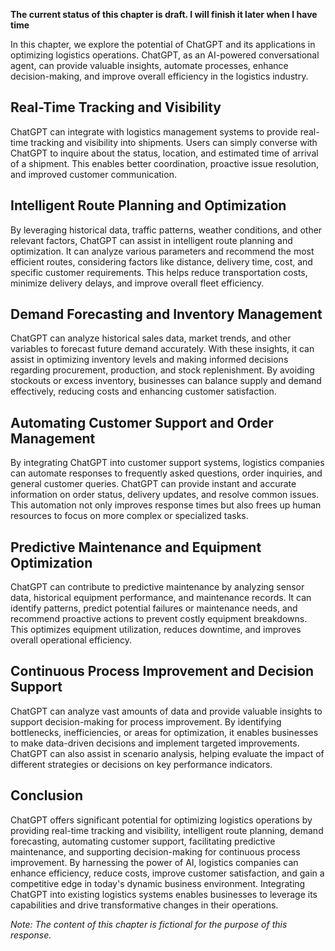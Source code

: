 **The current status of this chapter is draft. I will finish it later when I have time**

In this chapter, we explore the potential of ChatGPT and its applications in optimizing logistics operations. ChatGPT, as an AI-powered conversational agent, can provide valuable insights, automate processes, enhance decision-making, and improve overall efficiency in the logistics industry.

Real-Time Tracking and Visibility
---------------------------------

ChatGPT can integrate with logistics management systems to provide real-time tracking and visibility into shipments. Users can simply converse with ChatGPT to inquire about the status, location, and estimated time of arrival of a shipment. This enables better coordination, proactive issue resolution, and improved customer communication.

Intelligent Route Planning and Optimization
-------------------------------------------

By leveraging historical data, traffic patterns, weather conditions, and other relevant factors, ChatGPT can assist in intelligent route planning and optimization. It can analyze various parameters and recommend the most efficient routes, considering factors like distance, delivery time, cost, and specific customer requirements. This helps reduce transportation costs, minimize delivery delays, and improve overall fleet efficiency.

Demand Forecasting and Inventory Management
-------------------------------------------

ChatGPT can analyze historical sales data, market trends, and other variables to forecast future demand accurately. With these insights, it can assist in optimizing inventory levels and making informed decisions regarding procurement, production, and stock replenishment. By avoiding stockouts or excess inventory, businesses can balance supply and demand effectively, reducing costs and enhancing customer satisfaction.

Automating Customer Support and Order Management
------------------------------------------------

By integrating ChatGPT into customer support systems, logistics companies can automate responses to frequently asked questions, order inquiries, and general customer queries. ChatGPT can provide instant and accurate information on order status, delivery updates, and resolve common issues. This automation not only improves response times but also frees up human resources to focus on more complex or specialized tasks.

Predictive Maintenance and Equipment Optimization
-------------------------------------------------

ChatGPT can contribute to predictive maintenance by analyzing sensor data, historical equipment performance, and maintenance records. It can identify patterns, predict potential failures or maintenance needs, and recommend proactive actions to prevent costly equipment breakdowns. This optimizes equipment utilization, reduces downtime, and improves overall operational efficiency.

Continuous Process Improvement and Decision Support
---------------------------------------------------

ChatGPT can analyze vast amounts of data and provide valuable insights to support decision-making for process improvement. By identifying bottlenecks, inefficiencies, or areas for optimization, it enables businesses to make data-driven decisions and implement targeted improvements. ChatGPT can also assist in scenario analysis, helping evaluate the impact of different strategies or decisions on key performance indicators.

Conclusion
----------

ChatGPT offers significant potential for optimizing logistics operations by providing real-time tracking and visibility, intelligent route planning, demand forecasting, automating customer support, facilitating predictive maintenance, and supporting decision-making for continuous process improvement. By harnessing the power of AI, logistics companies can enhance efficiency, reduce costs, improve customer satisfaction, and gain a competitive edge in today's dynamic business environment. Integrating ChatGPT into existing logistics systems enables businesses to leverage its capabilities and drive transformative changes in their operations.

*Note: The content of this chapter is fictional for the purpose of this response.*
